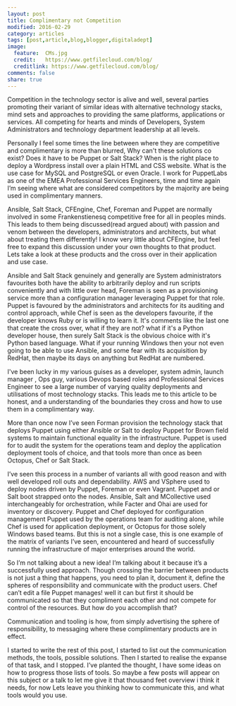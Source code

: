 ```yaml
---
layout: post
title: Complimentary not Competition 
modified: 2016-02-29
category: articles
tags: [post,article,blog,blogger,digitaladept]
image:
  feature:  CMs.jpg
  credit:   https://www.getfilecloud.com/blog/
  creditlink: https://www.getfilecloud.com/blog/
comments: false
share: true
---
```


Competition in the technology sector is alive and well, several parties promoting their variant of similar ideas with alternative technology stacks, mind sets and approaches to providing the same platforms, applications or services. All competing for hearts and minds of Developers, System Administrators and technology department leadership at all levels.

Personally I feel some times the line between where they are competitive and complimentary is more than blurred, Why can't these solutions co exist?  Does it have to be Puppet or Salt Stack?  When is the right place to deploy a Wordpress install over a  plain HTML and CSS website. What is the use case for MySQL and PostgreSQL or even Oracle. I work for PuppetLabs as one of the EMEA Professional Services Engineers, time and time again I’m seeing where what are considered competitors by the majority are being used in complimentary manners. 

Ansible, Salt Stack, CFEngine, Chef, Foreman and Puppet are normally involved in some Frankenstienesq competitive free for all in peoples minds. This leads to them being discussed(read argued about) with passion and venom between the developers, administrators and architects, but what about treating them differently! I know very little about CFEngine, but feel free to expand this discussion under your own thoughts to that product. Lets take a look at these products and the cross over in their application and use case.

Ansible and Salt Stack genuinely and generally are System administrators favourites both have the ability to arbitrarily deploy and run scripts conveniently and with little over head, Foreman is seen as a provisioning service more than a configuration manager leveraging Puppet for that role. Puppet is favoured by the administrators and architects for its auditing and control approach, while Chef is seen as the developers favourite, if the developer knows Ruby or is willing to learn it. It's comments like the last one that create the cross over, what if they are not? what if it's a Python developer house, then surely Salt Stack is the obvious choice with it's Python based language. What if your running Windows  then your not even going to be able to use Ansible, and some fear with its acquisition by RedHat, then maybe its days on anything but RedHat are numbered.    

I've been lucky in my various guises as a developer, system admin, launch manager , Ops guy, various Devops based roles and Professional Services Engineer to see a large number of varying quality deployments and utilisations of most technology stacks.  This leads me to this article to be honest, and a understanding of the boundaries they cross and how to use them in a complimentary way.

More than once now I’ve seen Forman provision the technology stack that deploys Puppet using either Ansible or Salt to deploy Puppet for Brown field systems to maintain functional equality in the infrastructure. Puppet is used for to audit the system for the operations team and deploy the application deployment tools of choice, and that tools more than once as been Octopus, Chef or Salt Stack. 

I’ve seen this process in a number of variants all with good reason and with well developed roll outs and dependability. AWS and VSphere used to deploy nodes driven by Puppet, Foreman or even Vagrant. Puppet and or Salt boot strapped onto the nodes. Ansible, Salt and MCollective used interchangeably for orchestration, while Facter and Ohai are used for inventory or discovery. Puppet and Chef deployed for configuration management Puppet used by the operations team for auditing alone, while Chef is used for application deployment, or Octopus for those solely Windows based teams. But this is not a single case, this is one example of the matrix of variants I’ve seen, encountered and heard of successfully running the infrastructure of major enterprises around the world.

So I’m not talking about a new idea! I’m talking about it because it’s a successfully used approach. Though crossing the barrier between products is not just a thing that happens, you need to plan it, document it, define the spheres of responsibility and communicate with the product users. Chef can’t edit a file Puppet manages! well it can but first it should be communicated so that they compliment each other and not compete for control of the resources. But how do you accomplish that?
 
Communication and tooling is how, from simply advertising the sphere of responsibility, to messaging where these complimentary products are in effect. 

I started to write the rest of this post, I started to list out the communication methods, the tools, possible solutions. Then I started to realise the expanse of that task, and I stopped. I’ve planted the thought, I have some ideas on how to progress those lists of tools. So maybe a few posts will appear on this subject or a talk to let me give it that thousand feet overview i think it needs, for now Lets leave you thinking how to communicate this, and what tools would you use. 






 [jekyll]:    http://jekyllrb.com
